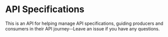 # API Specifications
This is an API for helping manage API specifications, guiding producers and consumers in their API journey--Leave an issue if you have any questions.